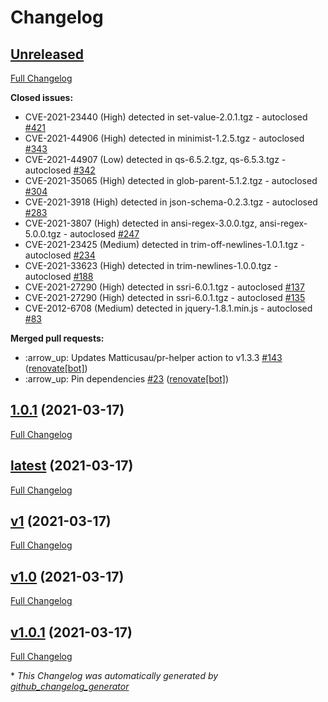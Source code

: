# Changelog

## [Unreleased](https://github.com/AlexRogalskiy/stylegrams/tree/HEAD)

[Full Changelog](https://github.com/AlexRogalskiy/stylegrams/compare/1.0.1...HEAD)

**Closed issues:**

- CVE-2021-23440 \(High\) detected in set-value-2.0.1.tgz - autoclosed [\#421](https://github.com/AlexRogalskiy/stylegrams/issues/421)
- CVE-2021-44906 \(High\) detected in minimist-1.2.5.tgz - autoclosed [\#343](https://github.com/AlexRogalskiy/stylegrams/issues/343)
- CVE-2021-44907 \(Low\) detected in qs-6.5.2.tgz, qs-6.5.3.tgz - autoclosed [\#342](https://github.com/AlexRogalskiy/stylegrams/issues/342)
- CVE-2021-35065 \(High\) detected in glob-parent-5.1.2.tgz - autoclosed [\#304](https://github.com/AlexRogalskiy/stylegrams/issues/304)
- CVE-2021-3918 \(High\) detected in json-schema-0.2.3.tgz - autoclosed [\#283](https://github.com/AlexRogalskiy/stylegrams/issues/283)
- CVE-2021-3807 \(High\) detected in ansi-regex-3.0.0.tgz, ansi-regex-5.0.0.tgz - autoclosed [\#247](https://github.com/AlexRogalskiy/stylegrams/issues/247)
- CVE-2021-23425 \(Medium\) detected in trim-off-newlines-1.0.1.tgz - autoclosed [\#234](https://github.com/AlexRogalskiy/stylegrams/issues/234)
- CVE-2021-33623 \(High\) detected in trim-newlines-1.0.0.tgz - autoclosed [\#188](https://github.com/AlexRogalskiy/stylegrams/issues/188)
- CVE-2021-27290 \(High\) detected in ssri-6.0.1.tgz - autoclosed [\#137](https://github.com/AlexRogalskiy/stylegrams/issues/137)
- CVE-2021-27290 \(High\) detected in ssri-6.0.1.tgz - autoclosed [\#135](https://github.com/AlexRogalskiy/stylegrams/issues/135)
- CVE-2012-6708 \(Medium\) detected in jquery-1.8.1.min.js - autoclosed [\#83](https://github.com/AlexRogalskiy/stylegrams/issues/83)

**Merged pull requests:**

- :arrow\_up: Updates Matticusau/pr-helper action to v1.3.3 [\#143](https://github.com/AlexRogalskiy/stylegrams/pull/143) ([renovate[bot]](https://github.com/apps/renovate))
- :arrow\_up: Pin dependencies [\#23](https://github.com/AlexRogalskiy/stylegrams/pull/23) ([renovate[bot]](https://github.com/apps/renovate))

## [1.0.1](https://github.com/AlexRogalskiy/stylegrams/tree/1.0.1) (2021-03-17)

[Full Changelog](https://github.com/AlexRogalskiy/stylegrams/compare/latest...1.0.1)

## [latest](https://github.com/AlexRogalskiy/stylegrams/tree/latest) (2021-03-17)

[Full Changelog](https://github.com/AlexRogalskiy/stylegrams/compare/v1...latest)

## [v1](https://github.com/AlexRogalskiy/stylegrams/tree/v1) (2021-03-17)

[Full Changelog](https://github.com/AlexRogalskiy/stylegrams/compare/v1.0...v1)

## [v1.0](https://github.com/AlexRogalskiy/stylegrams/tree/v1.0) (2021-03-17)

[Full Changelog](https://github.com/AlexRogalskiy/stylegrams/compare/v1.0.1...v1.0)

## [v1.0.1](https://github.com/AlexRogalskiy/stylegrams/tree/v1.0.1) (2021-03-17)

[Full Changelog](https://github.com/AlexRogalskiy/stylegrams/compare/8636665db7bbacaadddd01a880d8df7992d7c657...v1.0.1)



\* *This Changelog was automatically generated by [github_changelog_generator](https://github.com/github-changelog-generator/github-changelog-generator)*
